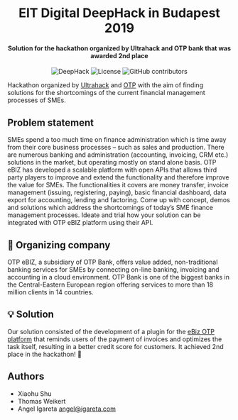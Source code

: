 <h1 align="center">EIT Digital DeepHack in Budapest 2019</h1>
<h4 align="center">Solution for the hackathon organized by Ultrahack and OTP bank that was awarded 2nd place</h4>

<p align="center">
  <img alt="DeepHack" src="https://img.shields.io/badge/EIT%20Digital-DeepHack-red?style=flat-square" />  
  <img alt="License" src="https://img.shields.io/github/license/angeligareta/EITBudapestHack2019?style=flat-square" />
  <img alt="GitHub contributors" src="https://img.shields.io/github/contributors/angeligareta/EITBudapestHack2019?style=flat-square" />
</p>

Hackathon organized by [Ultrahack](https://ultrahack.org/) and [OTP](https://www.otpbank.hu/portal/hu/Maganszemelyek) with the aim of finding solutions for the shortcomings of the current financial management processes of SMEs. 

## Problem statement
SMEs spend a too much time on finance administration which is time away from their core business processes – such as sales and production. There are numerous banking and administration (accounting, invoicing, CRM etc.) solutions in the market, but operating mostly on stand alone basis. OTP eBIZ has developed a scalable platform with open APIs that allows third party players to improve and extend the functionality and therefore improve the value for SMEs. The functionalities it covers are money transfer, invoice management (issuing, registering, paying), basic financial dashboard, data export for accounting, lending and factoring. Come up with concept, demos and solutions which address the shortcomings of today’s SME finance management processes. Ideate and trial how your solution can be integrated with OTP eBIZ platform using their API.

## 🏢 Organizing company
OTP eBIZ, a subsidiary of OTP Bank, offers value added, non-traditional banking services for SMEs by connecting on-line banking, invoicing and accounting in a cloud environment. OTP Bank is one of the biggest banks in the Central-Eastern European region offering services to more than 18 million clients in 14 countries. 

## 💡 Solution

Our solution consisted of the development of a plugin for the [eBiz OTP platform](https://docs.ebizplatform.com/?version=latest) that reminds users of the payment of invoices and optimizes the task itself, resulting in a better credit score for customers. It achieved 2nd place in the hackathon! 🥇

## Authors
- Xiaohu Shu 
- Thomas Weikert
- Angel Igareta [angel@igareta.com](mailto:angel@igareta.com) 
